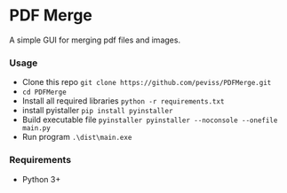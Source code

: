 # PDF Merge
A simple GUI for merging pdf files and images.

### Usage
- Clone this repo `git clone https://github.com/peviss/PDFMerge.git`
- `cd PDFMerge`
- Install all required libraries `python -r requirements.txt`
- install pyistaller `pip install pyinstaller`
- Build executable file `pyinstaller pyinstaller --noconsole --onefile main.py`
- Run program `.\dist\main.exe`

### Requirements
- Python 3+
